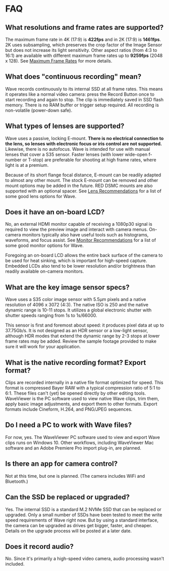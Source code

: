 # FAQ

## What resolutions and frame rates are supported?

The maximum frame rate in 4K \(17:9\) is **422fps** and in 2K \(17:9\) is **1461fps**. 2K uses subsampling, which preserves the crop factor of the Image Sensor but does not increase its light sensitivity. Other aspect ratios \(from 4:3 to 16:1\) are available with different maximum frame rates up to **9259fps** \(2048 x 128\). See [Maximum Frame Rates](maximum-frame-rates.md) for more details.

## What does "continuous recording" mean?

Wave records continuously to its internal SSD at all frame rates. This means it operates like a normal video camera: press the Record Button once to start recording and again to stop. The clip is immediately saved in SSD flash memory. There is no RAM buffer or trigger setup required. All recording is non-volatile \(power-down safe\).

## What types of lenses are supported?

Wave uses a passive, locking E-mount. **There is no electrical connection to the lens, so lenses with electronic focus or iris control are not supported.** Likewise, there is no autofocus. Wave is intended for use with manual lenses that cover a S35 sensor. Faster lenses \(with lower wide-open f-number or T-stop\) are preferable for shooting at high frame rates, where light is at a premium.

Because of its short flange focal distance, E-mount can be readily adapted to almost any other mount. The stock E-mount can be removed and other mount options may be added in the future. RED DSMC mounts are also supported with an optional spacer. See [Lens Recommendations](lens-recommendations.md) for a list of some good lens options for Wave.

## Does it have an on-board LCD?

No, an external HDMI monitor capable of receiving a 1080p30 signal is required to view the preview image and interact with camera menus. On-camera monitors typically also have useful tools such as histograms, waveforms, and focus assist. See [Monitor Recommendations](monitor-recommendations.md) for a list of some good monitor options for Wave.

Foregoing an on-board LCD allows the entire back surface of the camera to be used for heat sinking, which is important for high-speed capture. Embedded LCDs also tend to be lower resolution and/or brightness than readily available on-camera monitors.

## What are the key image sensor specs?

Wave uses a S35 color image sensor with 5.5μm pixels and a native resolution of 4096 x 3072 \(4:3\). The native ISO is 250 and the native dynamic range is 10-11 stops. It utilizes a global electronic shutter with shutter speeds ranging from 1s to 1s/66000.

This sensor is first and foremost about speed: it produces pixel data at up to 37.75Gb/s. It is not designed as an HDR sensor or a low-light sensor, although HDR modes that extend the dynamic range by 2-3 stops at lower frame rates may be added. Review the sample footage provided to make sure it will work for your application.

## What is the native recording format? Export format?

Clips are recorded internally in a native file format optimized for speed. This format is compressed Bayer RAW with a typical compression ratio of 5:1 to 6:1. These files can't \(yet\) be opened directly by other editing tools. WaveViewer is the PC software used to view native Wave clips, trim them, apply basic image adjustments, and export them to other formats. Export formats include Cineform, H.264, and PNG/JPEG sequences.

## Do I need a PC to work with Wave files?

For now, yes. The WaveViewer PC software used to view and export Wave clips runs on Windows 10. Other workflows, including WaveViewer Mac software and an Adobe Premiere Pro import plug-in, are planned.

## Is there an app for camera control?

Not at this time, but one is planned. \(The camera includes WiFi and Bluetooth.\)

## Can the SSD be replaced or upgraded?

Yes. The internal SSD is a standard M.2 NVMe SSD that can be replaced or upgraded. Only a small number of SSDs have been tested to meet the write speed requirements of Wave right now. But by using a standard interface, the camera can be upgraded as drives get bigger, faster, and cheaper. Details on the upgrade process will be posted at a later date.

## Does it record audio?

No. Since it's primarily a high-speed video camera, audio processing wasn't included.

